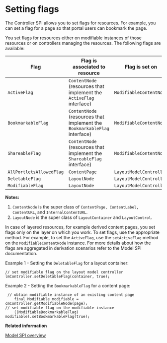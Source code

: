 # Setting flags

The Controller SPI allows you to set flags for resources. For example, you can set a flag for a page so that portal users can bookmark the page.

You set flags for resources either on modifiable instances of those resources or on controllers managing the resources. The following flags are available:

|Flag|Flag is associated to resource|Flag is set on|
|----|------------------------------|--------------|
|`ActiveFlag`|`ContentNode` \(resources that implement the `ActiveFlag` interface\)|`ModifiableContentNode`|
|`BookmarkableFlag`|`ContentNode` \(resources that implement the `BookmarkableFlag` interface\)|`ModifiableContentNode`|
|`ShareableFlag`|`ContentNode` \(resources that implement the `ShareableFlag` interface\)|`ModifiableContentNode`|
|`AllPortletsAllowedFlag`|`ContentPage`|`LayoutModelController`|
|`DeletableFlag`|`LayoutNode`|`LayoutModelController`|
|`ModifiableFlag`|`LayoutNode`|`LayoutModelController`|

**Notes:**

1.  `ContentNode` is the super class of `ContentPage, ContentLabel, ContentURL`, and `InternalContentURL`.
2.  `LayoutNode` is the super class of `LayoutContainer` and `LayoutControl`.

In case of layered resources, for example derived content pages, you set flags only on the layer on which you work. To set flags, use the appropriate method. For example, to set the `ActiveFlag`, use the `setActiveFlag` method on the `ModifiableContentNode` instance. For more details about how the flags are aggregated in derivation scenarios refer to the Model SPI documentation.

Example 1 - Setting the `DeletableFlag` for a layout container:

```
// set modifiable flag on the layout model controller
lmController.setDeletableFlag(container, true);

```

Example 2 - Setting the `BookmarkableFlag` for a content page:

```
 // obtain modifiable instance of an existing content page 
    final Modifiable modifiable = cmController.getModifiableNode(page);  
// set modifiable flag on the modifiable instance 
    ((ModifiableBookmarkableFlag) modifiable).setBookmarkableFlag(true);
```


**Related information**  


[Model SPI overview](../dev/dgn_modelovw.md)

